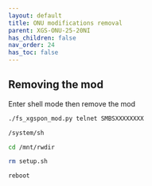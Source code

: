 ```yaml
---
layout: default 
title: ONU modifications removal
parent: XGS-ONU-25-20NI
has_children: false
nav_order: 24
has_toc: false
---
```


## Removing the mod

Enter shell mode then remove the mod
```bash
./fs_xgspon_mod.py telnet SMBSXXXXXXXX

/system/sh

cd /mnt/rwdir

rm setup.sh

reboot
```